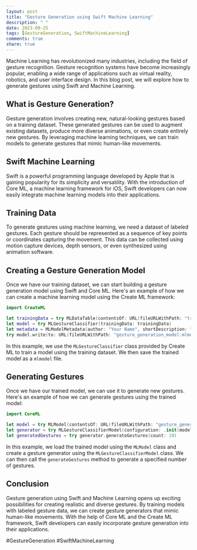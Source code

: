 ```yaml
---
layout: post
title: "Gesture Generation using Swift Machine Learning"
description: " "
date: 2023-09-25
tags: [GestureGeneration, SwiftMachineLearning]
comments: true
share: true
---
```


Machine Learning has revolutionized many industries, including the field of gesture recognition. Gesture recognition systems have become increasingly popular, enabling a wide range of applications such as virtual reality, robotics, and user interface design. In this blog post, we will explore how to generate gestures using Swift and Machine Learning.

## What is Gesture Generation?

Gesture generation involves creating new, natural-looking gestures based on a training dataset. These generated gestures can be used to augment existing datasets, produce more diverse animations, or even create entirely new gestures. By leveraging machine learning techniques, we can train models to generate gestures that mimic human-like movements.

## Swift Machine Learning

Swift is a powerful programming language developed by Apple that is gaining popularity for its simplicity and versatility. With the introduction of Core ML, a machine learning framework for iOS, Swift developers can now easily integrate machine learning models into their applications.

## Training Data

To generate gestures using machine learning, we need a dataset of labeled gestures. Each gesture should be represented as a sequence of key points or coordinates capturing the movement. This data can be collected using motion capture devices, depth sensors, or even synthesized using animation software.

## Creating a Gesture Generation Model

Once we have our training dataset, we can start building a gesture generation model using Swift and Core ML. Here's an example of how we can create a machine learning model using the Create ML framework:

```swift
import CreateML

let trainingData = try MLDataTable(contentsOf: URL(fileURLWithPath: "training_data.csv"))
let model = try MLGestureClassifier(trainingData: trainingData)
let metadata = MLModelMetadata(author: "Your Name", shortDescription: "Gesture Generation Model", version: "1.0")
try model.write(to: URL(fileURLWithPath: "gesture_generation_model.mlmodel"), metadata: metadata)
```

In this example, we use the `MLGestureClassifier` class provided by Create ML to train a model using the training dataset. We then save the trained model as a `mlmodel` file.

## Generating Gestures

Once we have our trained model, we can use it to generate new gestures. Here's an example of how we can generate gestures using the trained model:

```swift
import CoreML

let model = try MLModel(contentsOf: URL(fileURLWithPath: "gesture_generation_model.mlmodel"))
let generator = try MLGestureClassifierModel(configuration: .init(model: model))
let generatedGestures = try generator.generateGestures(count: 10)
```

In this example, we load the trained model using the `MLModel` class and create a gesture generator using the `MLGestureClassifierModel` class. We can then call the `generateGestures` method to generate a specified number of gestures.

## Conclusion

Gesture generation using Swift and Machine Learning opens up exciting possibilities for creating realistic and diverse gestures. By training models with labeled gesture data, we can create gesture generators that mimic human-like movements. With the help of Core ML and the Create ML framework, Swift developers can easily incorporate gesture generation into their applications.

#GestureGeneration #SwiftMachineLearning